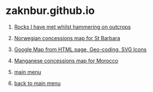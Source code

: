 zaknbur.github.io
=================

1. [Rocks I have met whilst hammering on outcrops](/cv-jobs/README.md)

2. [Norwegian concessions map for St Barbara](/norway/README.md)

3. [Google Map from HTML page, Geo-coding, SVG Icons](/geology/README.md)


2. [Manganese concessions map for Morocco](/manganese/README.md)

3. [main menu](https://github.com/zaknbur/zaknbur.github.io/tree/master)

4. [back to main menu](../../)



